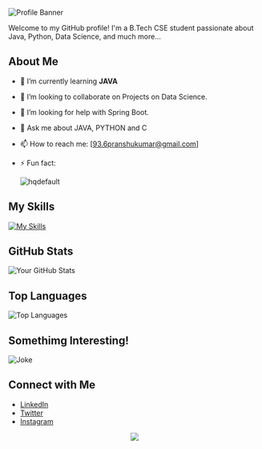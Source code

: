 

![Profile Banner](https://github.com/user-attachments/assets/561cc538-1d4b-47bd-8287-d1b479981a27)



Welcome to my GitHub profile! I'm a B.Tech CSE student passionate about Java, Python, Data Science, and much more...


## About Me


- 🌱 I’m currently learning **JAVA**
- 👯 I’m looking to collaborate on Projects on Data Science. 
- 🤔 I’m looking for help with Spring Boot.
- 💬 Ask me about JAVA, PYTHON and C
- 📫 How to reach me: [93.6pranshukumar@gmail.com]
- ⚡ Fun fact:
  
  ![hqdefault](https://github.com/user-attachments/assets/7430f6c9-e1fc-4d3f-921c-f025cd48eb4b)



## My Skills


[![My Skills](https://skillicons.dev/icons?i=js,html,css,tailwind,java,cpp,c,bootstrap,sklearn,replit,py,opencv,mysql,mongodb,github,git,cmake,vercel)](https://skillicons.dev)





## GitHub Stats

![Your GitHub Stats](https://github-readme-stats.vercel.app/api?username=Pranshu936&show_icons=true&theme=radical)



## Top Languages

![Top Languages](https://github-readme-stats.vercel.app/api/top-langs/?username=Pranshu936&layout=compact&theme=radical)



<!--
## Projects

### [Project 1](https://github.com/your-username/project-1)
A brief description of what this project does and its purpose.

### [Project 2](https://github.com/your-username/project-2)
A brief description of what this project does and its purpose.

### [Project 3](https://github.com/your-username/project-3)
A brief description of what this project does and its purpose.
-->





## Somethimg Interesting!
![Joke](https://readme-jokes.vercel.app/api)

## Connect with Me

- [LinkedIn](https://www.linkedin.com/in/pranshu-kumar-741275264/)
- [Twitter](https://x.com/Pranshukum30487)
- [Instagram](https://www.instagram.com/pranshukumar_07/)

<p align="center">
     <img src="https://capsule-render.vercel.app/api?type=waving&color=gradient&height=100&section=footer"/>
</p>
